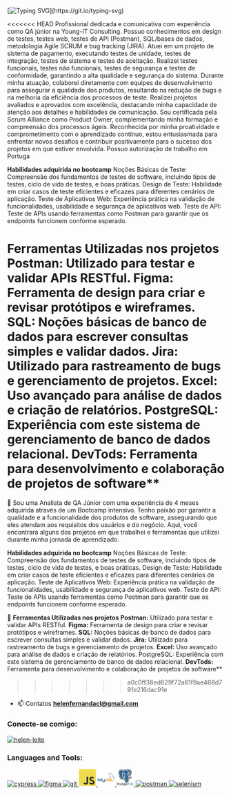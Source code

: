 [![Typing SVG](https://readme-typing-svg.demolab.com?font=Poetsen+One&size=25&pause=1000&random=false&width=435&lines=Ol%C3%A1+pessoal!+Sejam+bem+vindos+!)](https://git.io/typing-svg)

<<<<<<< HEAD
Profissional dedicada e comunicativa com experiência como QA júnior na Young-IT Consulting. Possuo
conhecimentos em design de testes, testes web, testes de API (Postman), SQL/bases de dados, metodologia Agile
SCRUM e bug tracking (JIRA).
Atuei em um projeto de sistema de pagamento, executando testes de unidade, testes de integração, testes de
sistema e testes de aceitação. Realizei testes funcionais, testes não funcionais, testes de segurança e testes de
conformidade, garantindo a alta qualidade e segurança do sistema.
Durante minha atuação, colaborei diretamente com equipes de desenvolvimento para assegurar a qualidade dos
produtos, resultando na redução de bugs e na melhoria da eficiência dos processos de teste.
Realizei projetos avaliados e aprovados com excelência, destacando minha capacidade de atenção aos detalhes e
habilidades de comunicação. Sou certificada pela Scrum Alliance como Product Owner, complementando minha
formação e compreensão dos processos ágeis.
Reconhecida por minha proatividade e comprometimento com o aprendizado contínuo, estou entusiasmada
para enfrentar novos desafios e contribuir positivamente para o sucesso dos projetos em que estiver envolvida.
Possuo autorização de trabalho em Portuga

  **Habilidades adquirida no bootcamp** Noções Básicas de Teste: Compreensão dos fundamentos de testes de software, incluindo tipos de testes, ciclo de vida de testes, e boas práticas. Design de Teste: Habilidade em criar casos de teste eficientes e eficazes para diferentes cenários de aplicação. Teste de Aplicativos Web: Experiência prática na validação de funcionalidades, usabilidade e segurança de aplicativos web. Teste de API: Teste de APIs usando ferramentas como Postman para garantir que os endpoints funcionem conforme esperado.

  **Ferramentas Utilizadas nos projetos** 
  **Postman:** Utilizado para testar e validar APIs RESTful. **Figma:** Ferramenta de design para criar e revisar protótipos e wireframes. **SQL:** Noções básicas de banco de dados para escrever consultas simples e validar dados. **Jira:** Utilizado para rastreamento de bugs e gerenciamento de projetos. **Excel:** Uso avançado para análise de dados e criação de relatórios. PostgreSQL: Experiência com este sistema de gerenciamento de banco de dados relacional. **DevTods:** Ferramenta para desenvolvimento e colaboração de projetos de software**
=======
:sunflower: Sou uma Analista de QA Júnior com uma experiência de 4 meses adquirida através de um Bootcamp intensivo. Tenho paixão por garantir a qualidade e a funcionalidade dos produtos de software, assegurando que eles atendam aos requisitos dos usuários e do negócio. Aqui, você encontrará alguns dos projetos em que trabalhei e ferramentas que utilizei durante minha jornada de aprendizado. 

  **Habilidades adquirida no bootcamp** Noções Básicas de Teste: Compreensão dos fundamentos de testes de software, incluindo tipos de testes, ciclo de vida de testes, e boas práticas. Design de Teste: Habilidade em criar casos de teste eficientes e eficazes para diferentes cenários de aplicação. Teste de Aplicativos Web: Experiência prática na validação de funcionalidades, usabilidade e segurança de aplicativos web. Teste de API: Teste de APIs usando ferramentas como Postman para garantir que os endpoints funcionem conforme esperado.

:wrench: **Ferramentas Utilizadas nos projetos** **Postman:** Utilizado para testar e validar APIs RESTful. **Figma:** Ferramenta de design para criar e revisar protótipos e wireframes. **SQL:** Noções básicas de banco de dados para escrever consultas simples e validar dados. **Jira:** Utilizado para rastreamento de bugs e gerenciamento de projetos. **Excel:** Uso avançado para análise de dados e criação de relatórios. PostgreSQL: Experiência com este sistema de gerenciamento de banco de dados relacional. **DevTods:** Ferramenta para desenvolvimento e colaboração de projetos de software**
>>>>>>> a0c0ff38ed629f72a81f9ae468d791e216dac91e

- 📫 Contatos **helenfernandacl@gmail.com**

<h3 align="left">Conecte-se comigo:</h3>
<p align="left">
<a href="https://linkedin.com/in/helen-leite" target="blank"><img align="center" src="https://raw.githubusercontent.com/rahuldkjain/github-profile-readme-generator/master/src/images/icons/Social/linked-in-alt.svg" alt="helen-leite" height="30" width="40" /></a>
</p>

<h3 align="left">Languages and Tools:</h3>
<p align="left"> <a href="https://www.cypress.io" target="_blank" rel="noreferrer"> <img src="https://raw.githubusercontent.com/simple-icons/simple-icons/6e46ec1fc23b60c8fd0d2f2ff46db82e16dbd75f/icons/cypress.svg" alt="cypress" width="40" height="40"/> </a> <a href="https://www.figma.com/" target="_blank" rel="noreferrer"> <img src="https://www.vectorlogo.zone/logos/figma/figma-icon.svg" alt="figma" width="40" height="40"/> </a> <a href="https://git-scm.com/" target="_blank" rel="noreferrer"> <img src="https://www.vectorlogo.zone/logos/git-scm/git-scm-icon.svg" alt="git" width="40" height="40"/> </a> <a href="https://developer.mozilla.org/en-US/docs/Web/JavaScript" target="_blank" rel="noreferrer"> <img src="https://raw.githubusercontent.com/devicons/devicon/master/icons/javascript/javascript-original.svg" alt="javascript" width="40" height="40"/> </a> <a href="https://www.mysql.com/" target="_blank" rel="noreferrer"> <img src="https://raw.githubusercontent.com/devicons/devicon/master/icons/mysql/mysql-original-wordmark.svg" alt="mysql" width="40" height="40"/> </a> <a href="https://www.postgresql.org" target="_blank" rel="noreferrer"> <img src="https://raw.githubusercontent.com/devicons/devicon/master/icons/postgresql/postgresql-original-wordmark.svg" alt="postgresql" width="40" height="40"/> </a> <a href="https://postman.com" target="_blank" rel="noreferrer"> <img src="https://www.vectorlogo.zone/logos/getpostman/getpostman-icon.svg" alt="postman" width="40" height="40"/> </a> <a href="https://www.selenium.dev" target="_blank" rel="noreferrer"> <img src="https://raw.githubusercontent.com/detain/svg-logos/780f25886640cef088af994181646db2f6b1a3f8/svg/selenium-logo.svg" alt="selenium" width="40" height="40"/> </a> </p>
